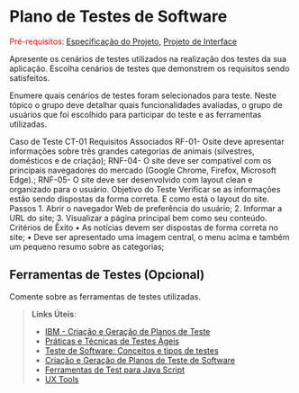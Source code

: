 # Plano de Testes de Software

<span style="color:red">Pré-requisitos: <a href="2-Especificação do Projeto.md"> Especificação do Projeto</a></span>, <a href="3-Projeto de Interface.md"> Projeto de Interface</a>

Apresente os cenários de testes utilizados na realização dos testes da sua aplicação. Escolha cenários de testes que demonstrem os requisitos sendo satisfeitos.

Enumere quais cenários de testes foram selecionados para teste. Neste tópico o grupo deve detalhar quais funcionalidades avaliadas, o grupo de usuários que foi escolhido para participar do teste e as ferramentas utilizadas.

Caso de Teste	CT-01
Requisitos Associados	RF-01- Osite deve apresentar informações sobre três grandes categorias de animais (silvestres, domésticos e de criação); RNF-04- O site deve ser compatível com os principais navegadores do mercado (Google Chrome, Firefox, Microsoft Edge).;                                                                                                                                                                      RNF-05- O site deve ser desenvolvido com layout clean e organizado para o usuário.
Objetivo do Teste	Verificar se as informações estão sendo dispostas da forma correta. E como está o layout do site. 
Passos	1. Abrir o navegador Web de preferência do usuário;                                                                                                                                                                                                       2. Informar a URL do site;                                                                                                                                                                                                                                                             3. Visualizar a página principal bem como seu conteúdo. 
Critérios de Êxito	• As notícias devem ser dispostas de forma correta no site;                                                                                                                                                                                                                                                                                                                                                                                                                                                                                                                                                                                                                             • Deve ser apresentado uma imagem central, o menu acima e também um pequeno resumo sobre as categorias;                  
 
## Ferramentas de Testes (Opcional)

Comente sobre as ferramentas de testes utilizadas.
 
> **Links Úteis**:
> - [IBM - Criação e Geração de Planos de Teste](https://www.ibm.com/developerworks/br/local/rational/criacao_geracao_planos_testes_software/index.html)
> - [Práticas e Técnicas de Testes Ágeis](http://assiste.serpro.gov.br/serproagil/Apresenta/slides.pdf)
> -  [Teste de Software: Conceitos e tipos de testes](https://blog.onedaytesting.com.br/teste-de-software/)
> - [Criação e Geração de Planos de Teste de Software](https://www.ibm.com/developerworks/br/local/rational/criacao_geracao_planos_testes_software/index.html)
> - [Ferramentas de Test para Java Script](https://geekflare.com/javascript-unit-testing/)
> - [UX Tools](https://uxdesign.cc/ux-user-research-and-user-testing-tools-2d339d379dc7)
